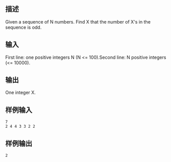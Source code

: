 ## 描述


Given a sequence of N numbers. Find X that the number of X's in the sequence is odd.

## 输入


First line: one positive integers N (N <= 100).Second line: N positive integers (<= 10000).

## 输出


One integer X.

## 样例输入


```
7
2 4 4 3 3 2 2
```


## 样例输出


```
2
```


